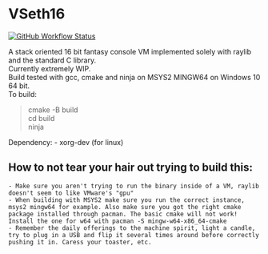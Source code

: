 # VSeth16
[![GitHub Workflow Status](https://img.shields.io/github/workflow/status/AgitatedAlice/VSeth16/.github/workflow/cmake.yml?branch=main)](https://img.shields.io/github/workflow/status/AgitatedAlice/VSeth16/.github/workflow/cmake.yml?branch=main)

 A stack oriented 16 bit fantasy console VM implemented solely with raylib and the standard C library.  
 Currently extremely WIP.  
 Build tested with gcc, cmake and ninja on MSYS2 MINGW64 on Windows 10 64 bit.  
 To build:  
 > cmake -B build  
 > cd build  
 > ninja  

Dependency:
	- xorg-dev (for linux)

## How to not tear your hair out trying to build this:
	- Make sure you aren't trying to run the binary inside of a VM, raylib doesn't seem to like VMware's "gpu"
	- When building with MSYS2 make sure you run the correct instance, msys2 mingw64 for example. Also make sure you got the right cmake package installed through pacman. The basic cmake will not work! Install the one for w64 with pacman -S mingw-w64-x86_64-cmake
	- Remember the daily offerings to the machine spirit, light a candle, try to plug in a USB and flip it several times around before correctly pushing it in. Caress your toaster, etc.
	
